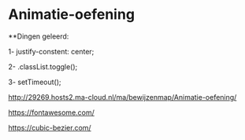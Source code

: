 # Animatie-oefening
**Dingen geleerd:

1- justify-constent: center;

2- .classList.toggle();

3- setTimeout();



http://29269.hosts2.ma-cloud.nl/ma/bewijzenmap/Animatie-oefening/

https://fontawesome.com/

https://cubic-bezier.com/
